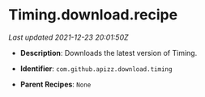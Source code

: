 # Timing.download.recipe

_Last updated 2021-12-23 20:01:50Z_

- **Description**: Downloads the latest version of Timing.

- **Identifier**: `com.github.apizz.download.timing`

- **Parent Recipes**: `None`
